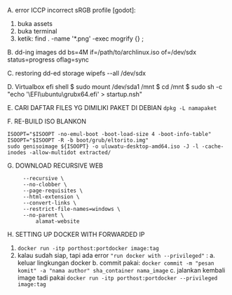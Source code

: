 A. error ICCP incorrect sRGB profile [godot]:
  1. buka assets
  2. buka terminal
  3. ketik:
  find . -name '*.png' -exec mogrify {} \;

B. dd-ing images
  dd bs=4M if=/path/to/archlinux.iso of=/dev/sdx status=progress oflag=sync

C. restoring dd-ed storage
  wipefs --all /dev/sdx
  
D. Virtualbox efi shell
  $ sudo mount /dev/sda1 /mnt
  $ cd /mnt
  $ sudo sh -c "echo '\EFI\ubuntu\grubx64.efi' > startup.nsh"

E. CARI DAFTAR FILES YG DIMILIKI PAKET DI DEBIAN
  `dpkg -L namapaket`

F. RE-BUILD ISO BLANKON
```ISOOPT="-v -A BlankOnCDFactory -p BlankOn -publisher BlankOn -V blankon"
ISOOPT="$ISOOPT -no-emul-boot -boot-load-size 4 -boot-info-table"
ISOOPT="$ISOOPT -R -b boot/grub/eltorito.img"
sudo genisoimage ${ISOOPT} -o uluwatu-desktop-amd64.iso -J -l -cache-inodes -allow-multidot extracted/
```

G. DOWNLOAD RECURSIVE WEB
```wget \
     --recursive \
     --no-clobber \
     --page-requisites \
     --html-extension \
     --convert-links \
     --restrict-file-names=windows \
     --no-parent \
         alamat-website
```
         
H. SETTING UP DOCKER WITH FORWARDED IP
  1. `docker run -itp porthost:portdocker image:tag`
  2. kalau sudah siap, tapi ada error `"run docker with --privileged"` : 
    a. keluar lingkungan docker
    b. commit pakai: `docker commit -m "pesan komit" -a "nama author" sha_container nama_image`
    c. jalankan kembali image tadi pakai `docker run -itp porthost:portdocker --privileged image:tag`
